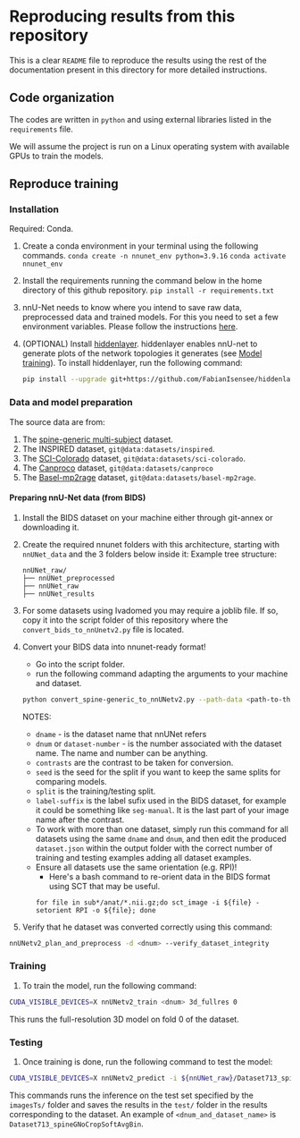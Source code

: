 # Reproducing results from this repository

This is a clear `README` file to reproduce the results using the rest of the documentation present in this directory for more detailed instructions.

## Code organization

The codes are written in `python` and using external libraries listed in the `requirements` file.

We will assume the project is run on a Linux operating system with available GPUs to train the models.

## Reproduce training

### Installation
Required: Conda.
1. Create a conda environment in your terminal using the following commands.
`conda create -n nnunet_env python=3.9.16`
`conda activate nnunet_env`

2. Install the requirements running the command below in the home directory of this github repository.
`pip install -r requirements.txt`

3. nnU-Net needs to know where you intend to save raw data, preprocessed data and trained models. For this you need to set a few environment variables. Please follow the instructions [here](https://github.com/MIC-DKFZ/nnUNet/blob/master/documentation/set_environment_variables.md).

4. (OPTIONAL) Install [hiddenlayer](https://github.com/waleedka/hiddenlayer). hiddenlayer enables nnU-net to generate
   plots of the network topologies it generates (see [Model training](how_to_use_nnunet.md#model-training)). 
To install hiddenlayer,
   run the following command:
    ```bash
    pip install --upgrade git+https://github.com/FabianIsensee/hiddenlayer.git
    ```

### Data and model preparation
The source data are from:
1. The [spine-generic multi-subject](https://github.com/spine-generic/data-multi-subject/) dataset.
2. The INSPIRED dataset, `git@data:datasets/inspired`.
3. The [SCI-Colorado](https://github.com/ivadomed/model_seg_sci) dataset, `git@data:datasets/sci-colorado`.
4. The [Canproco](https://bmcneurol.biomedcentral.com/articles/10.1186/s12883-021-02447-7) dataset, `git@data:datasets/canproco`
5. The [Basel-mp2rage](https://github.com/ivadomed/model_seg_ms_mp2rage) dataset, `git@data:datasets/basel-mp2rage`.

#### Preparing nnU-Net data (from BIDS)
1. Install the BIDS dataset on your machine either through git-annex or downloading it.
2. Create the required nnunet folders with this architecture, starting with `nnUNet_data` and the 3 folders below inside it:
    Example tree structure:
    ```
    nnUNet_raw/
    ├── nnUNet_preprocessed
    ├── nnUNet_raw
    ├── nnUNet_results
3. For some datasets using Ivadomed you may require a joblib file. If so, copy it into the script folder of this repository where the ` convert_bids_to_nnUnetv2.py` file is located.
4. Convert your BIDS data into nnunet-ready format!
    * Go into the script folder.
    * run the following command adapting the arguments to your machine and dataset.

    ```bash
    python convert_spine-generic_to_nnUNetv2.py --path-data <path-to-the-copied-dataset> --split 0.8 0.2 --label-suffix seg-manual --contrasts T1w T2w --path-out ${nnUNet_raw} -dname spineGNoCropSoftAvgBin -dnum <dnum> --seed <nSeed>
    ```

    NOTES:
    - `dname` - is the dataset name that nnUNet refers
    - `dnum` or `dataset-number` - is the number associated with the dataset name. The name and number can be anything. 
    - `contrasts` are the contrast to be taken for conversion.
    - `seed` is the seed for the split if you want to keep the same splits for comparing models.
    - `split` is the training/testing split.
    - `label-suffix` is the label sufix used in the BIDS dataset, for example it could be something like `seg-manual`. It is the last part of your image name after the contrast.
    - To work with more than one dataset, simply run this command for all datasets using the same `dname` and `dnum`, and then edit the produced `dataset.json` within the output folder with the correct number of training and testing examples adding all dataset examples.
    - Ensure all datasets use the same orientation (e.g. RPI)!
        - Here's a bash command to re-orient data in the BIDS format using SCT that may be useful.
        ```
        for file in sub*/anat/*.nii.gz;do sct_image -i ${file} -setorient RPI -o ${file}; done
        ``` 

5. Verify that he dataset was converted correctly using this command:
```bash
nnUNetv2_plan_and_preprocess -d <dnum> --verify_dataset_integrity
```

### Training
1. To train the model, run the following command:

```bash
CUDA_VISIBLE_DEVICES=X nnUNetv2_train <dnum> 3d_fullres 0
```

This runs the full-resolution 3D model on fold 0 of the dataset.

### Testing
1. Once training is done, run the following command to test the model:

```bash
CUDA_VISIBLE_DEVICES=X nnUNetv2_predict -i ${nnUNet_raw}/Dataset713_spineGNoCropSoftAvgBin/imagesTs -o <path-to-nnunet-folder>/nnUNet_results/<dnum_and_dataset_name>/test -d <dnum> -f 0 -c 3d_fullres
```

This commands runs the inference on the test set specified by the `imagesTs/` folder and saves the results in the `test/` folder in the results corresponding to the dataset. An example of `<dnum_and_dataset_name>` is `Dataset713_spineGNoCropSoftAvgBin`.



